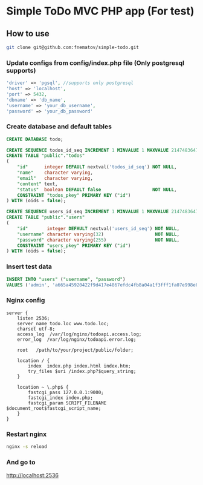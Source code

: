 # Simple ToDo MVC PHP app (For test)

## How to use

```bash
git clone git@github.com:fnematov/simple-todo.git
```

### Update configs from config/index.php file (Only postgresql supports)

```php
'driver' => 'pgsql', //supports only postgresql
'host' => 'localhost',
'port' => 5432,
'dbname' => 'db_name',
'username' => 'your_db_username',
'password' => 'your_db_password'
```

### Create database and default tables

```sql
CREATE DATABASE todo;
```
```sql
CREATE SEQUENCE todos_id_seq INCREMENT 1 MINVALUE 1 MAXVALUE 2147483647 CACHE 1;
CREATE TABLE "public"."todos"
(
    "id"      integer DEFAULT nextval('todos_id_seq') NOT NULL,
    "name"    character varying,
    "email"   character varying,
    "content" text,
    "status"  boolean DEFAULT false                   NOT NULL,
    CONSTRAINT "todos_pkey" PRIMARY KEY ("id")
) WITH (oids = false);

CREATE SEQUENCE users_id_seq INCREMENT 1 MINVALUE 1 MAXVALUE 2147483647 CACHE 1;
CREATE TABLE "public"."users"
(
    "id"       integer DEFAULT nextval('users_id_seq') NOT NULL,
    "username" character varying(32)                   NOT NULL,
    "password" character varying(255)                  NOT NULL,
    CONSTRAINT "users_pkey" PRIMARY KEY ("id")
) WITH (oids = false);
```

### Insert test data

```sql
INSERT INTO "users" ("username", "password")
VALUES ('admin', 'a665a45920422f9d417e4867efdc4fb8a04a1f3fff1fa07e998e86f7f7a27ae3');
```

### Nginx config

```nginx
server {
    listen 2536;
    server_name todo.loc www.todo.loc;
    charset utf-8;
    access_log  /var/log/nginx/todoapi.access.log;
    error_log  /var/log/nginx/todoapi.error.log;

    root   /path/to/your/project/public/folder;

    location / {
        index  index.php index.html index.htm;
        try_files $uri /index.php?$query_string;
    }

    location ~ \.php$ {
        fastcgi_pass 127.0.0.1:9000;
        fastcgi_index index.php;
        fastcgi_param SCRIPT_FILENAME  $document_root$fastcgi_script_name;
    }
}
```

### Restart nginx
```bash
nginx -s reload
```

### And go to

[http://localhost:2536](http://localhost:2536)